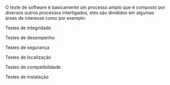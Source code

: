 O teste de software é basicamente um processo amplo que é composto por diversos outros processos interligados, eles são divididos em algumas áreas de interesse como por exemplo:

Testes de integridade

Testes de desempenho

Testes de segurança

Testes de localização

Testes de compatibilidade

Testes de instalação
